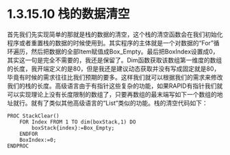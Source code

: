 # 1.3.15.10 栈的数据清空

首先我们先实现简单的那就是栈的数据的清空，这个栈的清空函数会在我们初始化程序或者重置栈的数据的时候使用到。其实程序的主体就是一个对数据的“For”循环遍历，然后把数据的全部Item赋值成Box_Empty。最后把BoxIndex设置成0，其实这一句是完全不需要的，我还是保留了。Dim函数获取该数组第一维度的数组的长度，我开端定义的是80，但是我还是建议动态获取并没有写成固定就是80，毕竟有时候的需求往往比我们预期的要多。这样我们就可以根据我们的需求来修改我们的栈的长度。高级语言由于有指针这些复杂的功能，如果RAPID有指针我们就可以实现理论上没有长度限制的数组了，只要再数组的最末端写如下一个数组的地址就行。就有了类似其他高级语言的“List“类似的功能。栈的清空代码如下：

```text
PROC StackClear()
    FOR Index FROM 1 TO dim(boxStack,1) DO
        boxStack{index}:=Box_Empty;
    ENDFOR
    BoxIndex:=0;
ENDPROC
```